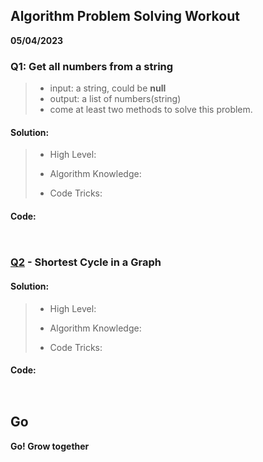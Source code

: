 ## Algorithm Problem Solving Workout

**05/04/2023**

### Q1: Get all numbers from a string
> - input: a string, could be **null**
> - output: a list of numbers(string)
> - come at least two methods to solve this problem.

#### Solution:
> - High Level:
>  
> - Algorithm Knowledge:
>
> - Code Tricks:
>

#### Code:
```python

```

```java

```

### [Q2] -  Shortest Cycle in a Graph
#### Solution:
> - High Level:
>  
> - Algorithm Knowledge:
>
> - Code Tricks:
>
#### Code:
```python

```

```java

```


## Go
**Go! Grow together**

[//]: # (These are reference links used in the body of this note and get stripped out when the markdown processor does its job. There is no need to format nicely because it shouldn't be seen. Thanks SO -     http://stackoverflow.com/questions/4823468/store-comments-in-markdown-syntax)
   [Q2]: <https://leetcode.cn/problems/shortest-cycle-in-a-graph/>